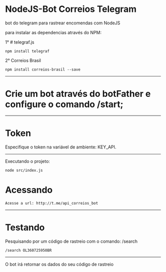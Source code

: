 
# NodeJS-Bot Correios Telegram
bot do telegram para rastrear encomendas com NodeJS

para instalar as dependencias através do NPM:

1° # telegraf.js
```
npm install telegraf
```

2° Correios Brasil
```
npm install correios-brasil --save
```
___
# Crie um bot através do botFather e configure o comando /start;
___
# Token
Especifique o token na variável de ambiente: KEY_API.
___
Executando o projeto:
```
node src/index.js
```
# Acessando
```
Acesse a url: http://t.me/api_correios_bot
```
___
# Testando

Pesquisando por um código de rastreio com o comando: /search
```
/search OL360725950BR
```
___
O bot irá retornar os dados do seu código de rastreio
